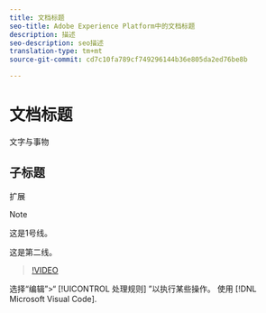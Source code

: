```yaml
---
title: 文档标题
seo-title: Adobe Experience Platform中的文档标题
description: 描述
seo-description: seo描述
translation-type: tm+mt
source-git-commit: cd7c10fa789cf749296144b36e805da2ed76be8b

---
```



# 文档标题

文字与事物

## 子标题

扩展

> [!NOTE]
> 
> 这是1号线。
>
> 这是第二线。

> [!VIDEO](https://youtu.be/ypS_CKym5NQ)

选择“编辑”>“ [!UICONTROL 处理规则] ”以执行某些操作。 使用 [!DNL Microsoft Visual Code].

